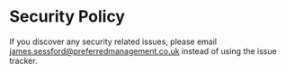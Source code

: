 # Security Policy

If you discover any security related issues, please email james.sessford@preferredmanagement.co.uk instead of using the issue tracker.

